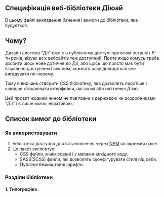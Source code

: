 ## Специфікація веб-бібліотеки Діюай

В цьому файлі викладення бачення і вимоги до бібліотеки, яка будується. 

## Чому?

Дизайн система "Дії" вже є в публічному доступі протягом останніх 5-ти років, візуал всіх вебсайтів теж доступний. Проте якщо комусь треба зробити щось нове дотичне до Дії, або щось що просто має бути візуально доступним і якісним, кожного разу доводиться все вигадувати по-новому.

Тому я вирішив створити CSS бібліотеку, яка дозволить простіше і швидше створювати інтерфейси, які схожі або натхненні Дією. 

Цей проєкт жодним чином не повʼязани з державою чи розробниками "Дії" і є лише моєю ініціативою.

## Список вимог до бібліотеки

### Як використовувати

1. Бібліотека доступна для встановлення через [NPM](https://www.npmjs.com/) як окремий пакет.
2. Це пакет експортує:
    - CSS файли, мінімізовані і з мапами вихідного коду.
    - SASS(SCSS) файли, які дозволять сконфігурувати стилі під себе.
    - Публічні безкоштовні шрифти.

### Розділи бібліотеки

#### 1. Типографіка

